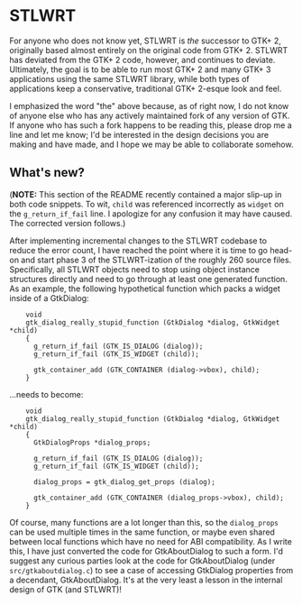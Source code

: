 # STLWRT

For anyone who does not know yet, STLWRT is *the* successor to GTK+ 2,
originally based almost entirely on the original code from GTK+ 2.  STLWRT
has deviated from the GTK+ 2 code, however, and continues to deviate.
Ultimately, the goal is to be able to run most GTK+ 2 and many GTK+ 3
applications using the same STLWRT library, while both types of applications
keep a conservative, traditional GTK+ 2-esque look and feel.

I emphasized the word "the" above because, as of right now, I do not know of
anyone else who has any actively maintained fork of any version of GTK.
If anyone who has such a fork happens to be reading this, please drop me
a line and let me know; I'd be interested in the design decisions you are
making and have made, and I hope we may be able to collaborate somehow.

## What's new?

(**NOTE:**  This section of the README recently contained a major slip-up in
both code snippets.  To wit, `child` was referenced incorrectly as `widget`
on the `g_return_if_fail` line.  I apologize for any confusion it may have
caused.  The corrected version follows.)

After implementing incremental changes to the STLWRT codebase to reduce the
error count, I have reached the point where it is time to go head-on and start
phase 3 of the STLWRT-ization of the roughly 260 source files.  Specifically,
all STLWRT objects need to stop using object instance structures directly and
need to go through at least one generated function.  As an example, the
following hypothetical function which packs a widget inside of a GtkDialog:

        void
        gtk_dialog_really_stupid_function (GtkDialog *dialog, GtkWidget *child)
        {
          g_return_if_fail (GTK_IS_DIALOG (dialog));
          g_return_if_fail (GTK_IS_WIDGET (child));
        
          gtk_container_add (GTK_CONTAINER (dialog->vbox), child);
        }

...needs to become:

        void
        gtk_dialog_really_stupid_function (GtkDialog *dialog, GtkWidget *child)
        {
          GtkDialogProps *dialog_props;
        
          g_return_if_fail (GTK_IS_DIALOG (dialog));
          g_return_if_fail (GTK_IS_WIDGET (child));
        
          dialog_props = gtk_dialog_get_props (dialog);
        
          gtk_container_add (GTK_CONTAINER (dialog_props->vbox), child);
        }

Of course, many functions are a lot longer than this, so the `dialog_props` can
be used multiple times in the same function, or maybe even shared between local
functions which have no need for ABI compatibility.  As I write this, I have
just converted the code for GtkAboutDialog to such a form.  I'd suggest any
curious parties look at the code for GtkAboutDialog (under `src/gtkaboutdialog.c`)
to see a case of accessing GtkDialog properties from a decendant,
GtkAboutDialog.  It's at the very least a lesson in the internal design of GTK
(and STLWRT)!

